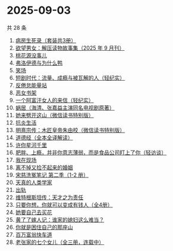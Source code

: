 # 2025-09-03

共 28 条

<!-- BEGIN WEREAD -->
<!-- 最后更新时间 2025-09-03 09:52:15 +0800 -->
1. [病房生死录（套装共3册）](https://weread.qq.com/web/bookDetail/4c632b60813ab8df3g0158f7)
1. [欲望男女：解压读物故事集（2025 年 9 月刊）](https://weread.qq.com/web/bookDetail/f38329a0813aba56eg013524)
1. [桃花源没事儿](https://weread.qq.com/web/bookDetail/676320b0813aba52cg0179ad)
1. [弗洛伊德与为什么鸭](https://weread.qq.com/web/bookDetail/c8c32310813ab8250g018eec)
1. [笑场](https://weread.qq.com/web/bookDetail/df132cf071dc8a97df1b7be)
1. [短剧时代：流量、成瘾与被瓦解的人（轻纪实）](https://weread.qq.com/web/bookDetail/4d032360813aba518g013d9c)
1. [反倦怠能量站](https://weread.qq.com/web/bookDetail/826324b0813aba1deg01589c)
1. [恶女书架](https://weread.qq.com/web/bookDetail/59732b20813aba557g01550a)
1. [一个阿富汗女人的来信（轻纪实）](https://weread.qq.com/web/bookDetail/e96322c0813aba4acg0160dc)
1. [蜗居（海清、张嘉益主演同名电视剧原著）](https://weread.qq.com/web/bookDetail/d7932200813ab6ffeg016c0e)
1. [她来劈开这山（微信读书特别版）](https://weread.qq.com/web/bookDetail/0f632000813aba50fg010fe9)
1. [抗炎生活](https://weread.qq.com/web/bookDetail/04e328c0729cd43d04e7e4c)
1. [明熹宗传：木匠皇帝朱由校（微信读书特别版）](https://weread.qq.com/web/bookDetail/d4d329c0813aba339g010a9f)
1. [道德经（全本全译解读）](https://weread.qq.com/web/bookDetail/5b332cf0813aba21bg0105f0)
1. [许你星河千里](https://weread.qq.com/web/bookDetail/5ff32df0718d8a435ffcbfd)
1. [肥胖、上瘾，并非你意志薄弱，而是食品公司盯上了你（轻访谈）](https://weread.qq.com/web/bookDetail/4cb32c80813aba4adg0147ce)
1. [我在现场](https://weread.qq.com/web/bookDetail/5af327b0813ab696fg0199e8)
1. [离不掉又捡不起来的婚姻](https://weread.qq.com/web/bookDetail/97832730813ab9e15g013c2f)
1. [宋慈洗冤笔记 第二季（1-2 册）](https://weread.qq.com/web/bookDetail/07732ce0813ab9c2ag01157f)
1. [天真的人类学家](https://weread.qq.com/web/bookDetail/e4d323c0721a58bce4de379)
1. [出轨](https://weread.qq.com/web/bookDetail/adb32d20813aba51ag0144fc)
1. [维特根斯坦传：天才之为责任](https://weread.qq.com/web/bookDetail/0ea320005e3c810ea1cf0c4)
1. [只要你想，你就可以变成有钱人（全4册）](https://weread.qq.com/web/bookDetail/975325807214d68f97564f7)
1. [她要自己去买花](https://weread.qq.com/web/bookDetail/84332fa0813aba020g014cdd)
1. [黄了了嫁人记：谁家的媳妇这么难当？](https://weread.qq.com/web/bookDetail/29932610813ab95edg01504c)
1. [你就是困住自己的那座山](https://weread.qq.com/web/bookDetail/35e32f80813aba3b5g018952)
1. [百万富翁快车道](https://weread.qq.com/web/bookDetail/718323107209303d7180890)
1. [老张家的七个女儿（全三册，连载中）](https://weread.qq.com/web/bookDetail/12332100813ab8b6cg0155cf)
<!-- END WEREAD -->